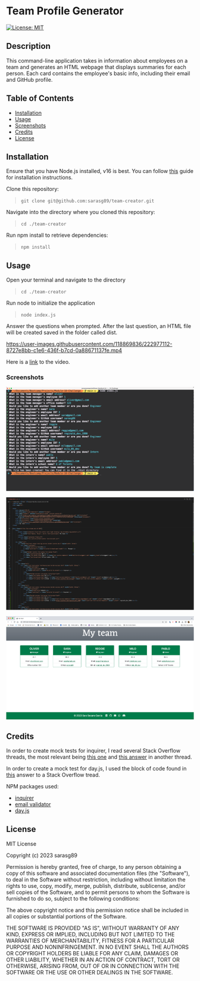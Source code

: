 # Team Profile Generator

[![License: MIT](https://img.shields.io/badge/License-MIT-yellow.svg)](https://opensource.org/licenses/MIT)

## Description

This command-line application takes in information about employees on a team and generates an HTML webpage that displays summaries for each person. Each card contains the employee's basic info, including their email and GitHub profile.

## Table of Contents

- [Installation](#installation)
- [Usage](#usage)
- [Screenshots](#screenshots)
- [Credits](#credits)
- [License](#license)

## Installation

Ensure that you have Node.js installed, v16 is best. You can follow [this](https://coding-boot-camp.github.io/full-stack/nodejs/how-to-install-nodejs) guide for installation instructions.

Clone this repository:

>`git clone git@github.com:sarasg89/team-creator.git`

Navigate into the directory where you cloned this repository:

>`cd ./team-creator`

Run npm install to retrieve dependencies:

>`npm install`

## Usage

Open your terminal and navigate to the directory
>`cd ./team-creator`  

Run node to initialize the application
> `node index.js`

Answer the questions when prompted. After the last question, an HTML file will be created saved in the folder called dist.

https://user-images.githubusercontent.com/118869836/222977112-8727e8bb-c1e6-436f-b7cd-0a88671137fe.mp4

Here is a [link](https://drive.google.com/file/d/11YGgV0NvMpHKpT2rhk4ZxwQKSVB6Gqnn/view?usp=sharing) to the video.

### Screenshots

![terminal](./images/new%20terminal.png)

![generated HTML](./images/new%20generated%20HTML.png)

![final page](./images/new%20generated%20page.png)

## Credits

In order to create mock tests for inquirer, I read several Stack Overflow threads, the most relevant being [this one](https://stackoverflow.com/questions/49862039/how-to-write-unit-tests-for-inquirer-js) and [this answer](https://stackoverflow.com/a/73940846) in another thread.

In order to create a mock test for day.js, I used the block of code found in [this](https://stackoverflow.com/a/63377110) answer to a Stack Overflow tread.

NPM packages used:

- [inquirer](https://www.npmjs.com/package/inquirer)
- [email validator](https://www.npmjs.com/package/email-validator)
- [day.js](https://day.js.org/)

## License

MIT License

Copyright (c) 2023 sarasg89

Permission is hereby granted, free of charge, to any person obtaining a copy of this software and associated documentation files (the "Software"), to deal in the Software without restriction, including without limitation the rights to use, copy, modify, merge, publish, distribute, sublicense, and/or sell copies of the Software, and to permit persons to whom the Software is furnished to do so, subject to the following conditions:

The above copyright notice and this permission notice shall be included in all copies or substantial portions of the Software.

THE SOFTWARE IS PROVIDED "AS IS", WITHOUT WARRANTY OF ANY KIND, EXPRESS OR IMPLIED, INCLUDING BUT NOT LIMITED TO THE WARRANTIES OF MERCHANTABILITY, FITNESS FOR A PARTICULAR PURPOSE AND NONINFRINGEMENT. IN NO EVENT SHALL THE AUTHORS OR COPYRIGHT HOLDERS BE LIABLE FOR ANY CLAIM, DAMAGES OR OTHER LIABILITY, WHETHER IN AN ACTION OF CONTRACT, TORT OR OTHERWISE, ARISING FROM, OUT OF OR IN CONNECTION WITH THE SOFTWARE OR THE USE OR OTHER DEALINGS IN THE SOFTWARE.
